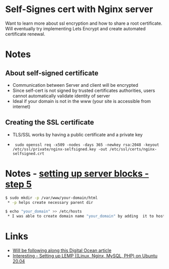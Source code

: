 # Self-Signes cert with Nginx server

Want to learn more about ssl encryption and how to share a 
root certificate. Will eventually try implementing Lets Encrypt and create 
automated certificate renewal.

# Notes
## About self-signed certificate
 - Communication between Server and client will be encrypted
 - Since self-cert is not signed by trusted certificates authorities, users cannot automatically validate identity of server
 - Ideal if your domain is not in the www (your site is accessible from internet)

## Creating the SSL certificate
 - TLS/SSL works by having a public certificate and a private key
 - ```
    sudo openssl req -x509 -nodes -days 365 -newkey rsa:2048 -keyout /etc/ssl/private/nginx-selfsigned.key -out /etc/ssl/certs/nginx-selfsigned.crt
   ```


# Notes - [setting up server blocks - step 5](https://www.digitalocean.com/community/tutorials/how-to-install-nginx-on-ubuntu-20-04#step-5-%E2%80%93-setting-up-server-blocks-recommended)
```bash
$ sudo mkdir -p /var/www/your-domain/html
 * -p helps create necessary parent dir

$ echo "your_domain" >> /etc/hosts
 * I was able to create domain name "your_domain" by adding  it to hosts file
```



# Links
- [Will be following along this Digital Ocean article](https://www.digitalocean.com/community/tutorials/how-to-create-a-self-signed-ssl-certificate-for-nginx-in-ubuntu-20-04-1)
- [Interesting - Setting up LEMP ((Linux, Nginx, MySQL, PHP) on Ubuntu 20.04](https://www.digitalocean.com/community/tutorials/how-to-install-linux-nginx-mysql-php-lemp-stack-on-ubuntu-20-04)

